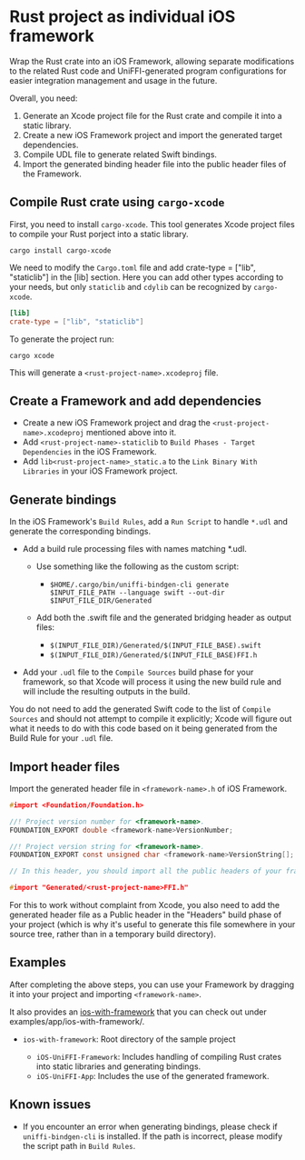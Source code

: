 # Rust project as individual iOS framework

Wrap the Rust crate into an iOS Framework, allowing separate modifications to the related Rust code and UniFFI-generated program configurations for easier integration management and usage in the future.

Overall, you need:

1. Generate an Xcode project file for the Rust crate and compile it into a static library.
2. Create a new iOS Framework project and import the generated target dependencies.
3. Compile UDL file to generate related Swift bindings.
4. Import the generated binding header file into the public header files of the Framework.

## Compile Rust crate using `cargo-xcode`

First, you need to install `cargo-xcode`. This tool generates Xcode project files to compile your 
Rust porject into a static library.

```
cargo install cargo-xcode
```

We need to modify the `Cargo.toml` file and add crate-type = ["lib", "staticlib"] in the [lib] section. Here you can add other types according to your needs, but only `staticlib` and `cdylib` can be recognized by `cargo-xcode`.

```toml
[lib]
crate-type = ["lib", "staticlib"]
```

To generate the project run:

```
cargo xcode
```

This will generate a `<rust-project-name>.xcodeproj` file.

## Create a Framework and add dependencies

* Create a new iOS Framework project and drag the `<rust-project-name>.xcodeproj` mentioned above into it.
* Add `<rust-project-name>-staticlib` to `Build Phases - Target Dependencies` in the iOS Framework.
* Add `lib<rust-project-name>_static.a` to the `Link Binary With Libraries` in your iOS Framework project.

## Generate bindings

In the iOS Framework's `Build Rules`, add a `Run Script` to handle `*.udl` and generate the corresponding bindings.

* Add a build rule processing files with names matching *.udl.

  * Use something like the following as the custom script:
    * `$HOME/.cargo/bin/uniffi-bindgen-cli generate $INPUT_FILE_PATH --language swift --out-dir $INPUT_FILE_DIR/Generated`

  * Add both the .swift file and the generated bridging header as output files:
    * `$(INPUT_FILE_DIR)/Generated/$(INPUT_FILE_BASE).swift`
    * `$(INPUT_FILE_DIR)/Generated/$(INPUT_FILE_BASE)FFI.h`

* Add your `.udl` file to the `Compile Sources` build phase for your framework, so that Xcode will process it using the new build rule and will include the resulting outputs in the build.

You do not need to add the generated Swift code to the list of `Compile Sources` and should not attempt to compile it explicitly; Xcode will figure out what it needs to do with this code based on it being generated from the Build Rule for your `.udl` file.

## Import header files

Import the generated header file in `<framework-name>.h` of iOS Framework.

```c
#import <Foundation/Foundation.h>

//! Project version number for <framework-name>.
FOUNDATION_EXPORT double <framework-name>VersionNumber;

//! Project version string for <framework-name>.
FOUNDATION_EXPORT const unsigned char <framework-name>VersionString[];

// In this header, you should import all the public headers of your framework using statements like #import <framework-name>/PublicHeader.h>

#import "Generated/<rust-project-name>FFI.h"

```

For this to work without complaint from Xcode, you also need to add the generated header file as a Public header in the "Headers" build phase of your project (which is why it's useful to generate this file somewhere in your source tree, rather than in a temporary build directory).

## Examples

After completing the above steps, you can use your Framework by dragging it into your project and importing `<framework-name>`.

It also provides an [ios-with-framework](examples/app/ios-with-framework/) that you can check out under examples/app/ios-with-framework/.

* `ios-with-framework`: Root directory of the sample project

  * `iOS-UniFFI-Framework`: Includes handling of compiling Rust crates into static libraries and generating bindings.
  * `iOS-UniFFI-App`: Includes the use of the generated framework.

## Known issues

* If you encounter an error when generating bindings, please check if `uniffi-bindgen-cli` is installed. If the path is incorrect, please modify the script path in `Build Rules`.
